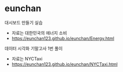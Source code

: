 # eunchan

대시보드 만들기 실습
- 자료는 대한민국의 에너지 소비
- <https://eunchan123.github.io/eunchan/Energy.html>

데이터 시각화 기말고사 1번 풀이
- 자료는 NYCTaxi
- <https://eunchan123.github.io/eunchan/NYCTaxi.html>